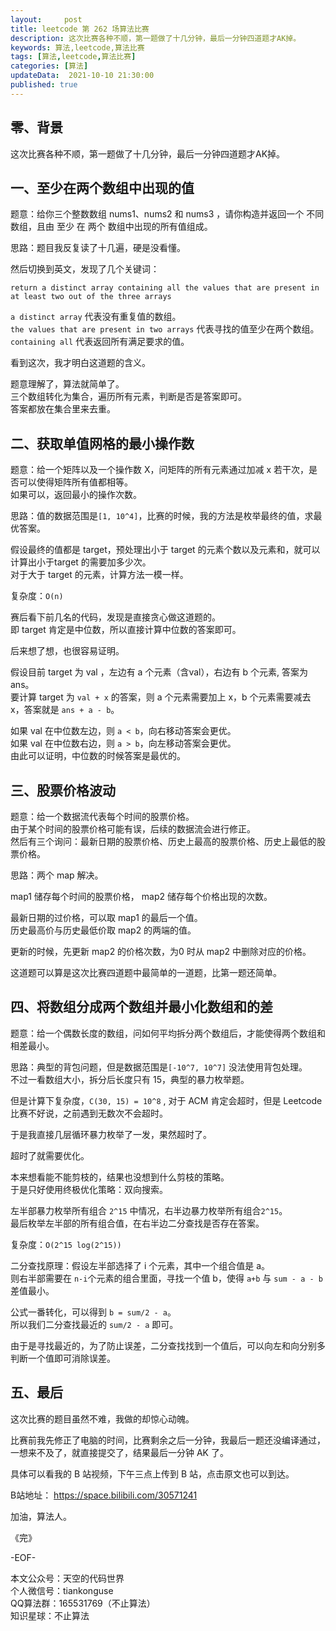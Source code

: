 ```yaml
---   
layout:     post  
title: leetcode 第 262 场算法比赛  
description: 这次比赛各种不顺，第一题做了十几分钟，最后一分钟四道题才AK掉。     
keywords: 算法,leetcode,算法比赛  
tags: [算法,leetcode,算法比赛]    
categories: [算法]  
updateData:  2021-10-10 21:30:00  
published: true  
---  
```



## 零、背景  


这次比赛各种不顺，第一题做了十几分钟，最后一分钟四道题才AK掉。  


## 一、至少在两个数组中出现的值  


题意：给你三个整数数组 nums1、nums2 和 nums3 ，请你构造并返回一个 不同 数组，且由 至少 在 两个 数组中出现的所有值组成。  


思路：题目我反复读了十几遍，硬是没看懂。  


然后切换到英文，发现了几个关键词：  


```
return a distinct array containing all the values that are present in at least two out of the three arrays  
```


`a distinct array` 代表没有重复值的数组。  
`the values that are present in two arrays` 代表寻找的值至少在两个数组。  
`containing all` 代表返回所有满足要求的值。  


看到这次，我才明白这道题的含义。  


题意理解了，算法就简单了。  
三个数组转化为集合，遍历所有元素，判断是否是答案即可。  
答案都放在集合里来去重。  



## 二、获取单值网格的最小操作数  


题意：给一个矩阵以及一个操作数 X，问矩阵的所有元素通过加减 x 若干次，是否可以使得矩阵所有值都相等。  
如果可以，返回最小的操作次数。  


思路：值的数据范围是`[1, 10^4]`，比赛的时候，我的方法是枚举最终的值，求最优答案。  


假设最终的值都是 target，预处理出小于 target 的元素个数以及元素和，就可以计算出小于target 的需要加多少次。  
对于大于 target 的元素，计算方法一模一样。  


复杂度：`O(n)`  


赛后看下前几名的代码，发现是直接贪心做这道题的。  
即 target 肯定是中位数，所以直接计算中位数的答案即可。  


后来想了想，也很容易证明。  


假设目前 target 为 val ，左边有 a 个元素（含val），右边有 b 个元素, 答案为 ans。  
要计算 target 为  `val + x` 的答案，则 a 个元素需要加上 x，b 个元素需要减去 x，答案就是 `ans + a - b`。  


如果 val 在中位数左边，则 `a < b`，向右移动答案会更优。  
如果 val 在中位数右边，则 `a > b`，向左移动答案会更优。  
由此可以证明，中位数的时候答案是最优的。  



## 三、股票价格波动  


题意：给一个数据流代表每个时间的股票价格。  
由于某个时间的股票价格可能有误，后续的数据流会进行修正。  
然后有三个询问：最新日期的股票价格、历史上最高的股票价格、历史上最低的股票价格。  


思路：两个 map 解决。  


map1 储存每个时间的股票价格， map2 储存每个价格出现的次数。  


最新日期的过价格，可以取 map1 的最后一个值。  
历史最高价与历史最低价取 map2 的两端的值。  


更新的时候，先更新 map2 的价格次数，为0 时从 map2 中删除对应的价格。  


这道题可以算是这次比赛四道题中最简单的一道题，比第一题还简单。  



## 四、将数组分成两个数组并最小化数组和的差  


题意：给一个偶数长度的数组，问如何平均拆分两个数组后，才能使得两个数组和相差最小。  


思路：典型的背包问题，但是数据范围是`[-10^7, 10^7]` 没法使用背包处理。  
不过一看数组大小，拆分后长度只有 15，典型的暴力枚举题。  


但是计算下复杂度，`C(30, 15) = 10^8` , 对于 ACM 肯定会超时，但是 Leetcode 比赛不好说，之前遇到无数次不会超时。  


于是我直接几层循环暴力枚举了一发，果然超时了。  


超时了就需要优化。  


本来想看能不能剪枝的，结果也没想到什么剪枝的策略。  
于是只好使用终极优化策略：双向搜索。  



左半部暴力枚举所有组合 `2^15` 中情况，右半边暴力枚举所有组合`2^15`。  
最后枚举左半部的所有组合值，在右半边二分查找是否存在答案。  


复杂度：`O(2^15 log(2^15))`  


二分查找原理：假设左半部选择了 i 个元素，其中一个组合值是 a。  
则右半部需要在 `n-i`个元素的组合里面，寻找一个值 b，使得  `a+b` 与 `sum - a - b` 差值最小。  


公式一番转化，可以得到 `b = sum/2 - a`。  
所以我们二分查找最近的 `sum/2 - a` 即可。  


由于是寻找最近的，为了防止误差，二分查找找到一个值后，可以向左和向分别多判断一个值即可消除误差。  


## 五、最后  


这次比赛的题目虽然不难，我做的却惊心动魄。  


比赛前我先修正了电脑的时间，比赛剩余之后一分钟，我最后一题还没编译通过，一想来不及了，就直接提交了，结果最后一分钟 AK 了。  


具体可以看我的 B 站视频，下午三点上传到 B 站，点击原文也可以到达。  


B站地址： https://space.bilibili.com/30571241  



加油，算法人。  


《完》  


-EOF-  



本文公众号：天空的代码世界  
个人微信号：tiankonguse  
QQ算法群：165531769（不止算法）  
知识星球：不止算法  

